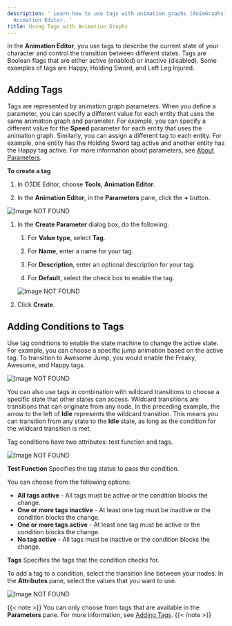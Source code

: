 ```yaml
---
description: ' Learn how to use tags with animation graphs (AnimGraphs) in the O3DE
  Animation Editor. '
title: Using Tags with Animation Graphs
---
```


In the **Animation Editor**, you use tags to describe the current state of your character and control the transition between different states. Tags are Boolean flags that are either active (enabled) or inactive (disabled). Some examples of tags are Happy, Holding Sword, and Left Leg Injured.

## Adding Tags 

Tags are represented by animation graph parameters. When you define a parameter, you can specify a different value for each entity that uses the same animation graph and parameter. For example, you can specify a different value for the **Speed** parameter for each entity that uses the animation graph. Similarly, you can assign a different tag to each entity. For example, one entity has the Holding Sword tag active and another entity has the Happy tag active. For more information about parameters, see [About Parameters](/docs/user-guide/visualization/animation/character-editor/concepts-and-terms/#animation-graph-parameters).

**To create a tag**

1. In O3DE Editor, choose **Tools**, **Animation Editor**.

1. In the **Animation Editor**, in the **Parameters** pane, click the **+** button.

![Image NOT FOUND](/images/user-guide/actor-animation/anim-graph-parameters-pane.png)

1. In the **Create Parameter** dialog box, do the following:

   1. For **Value type**, select **Tag**.

   1. For **Name**, enter a name for your tag.

   1. For **Description**, enter an optional description for your tag.

   1. For **Default**, select the check box to enable the tag.

   ![Image NOT FOUND](/images/user-guide/actor-animation/anim-graph-create-parameter-dialog-box.png)

1. Click **Create**.

## Adding Conditions to Tags 

Use tag conditions to enable the state machine to change the active state. For example, you can choose a specific jump animation based on the active tag. To transition to Awesome Jump, you would enable the Freaky, Awesome, and Happy tags.

![Image NOT FOUND](/images/user-guide/actor-animation/anim-graph-tag-conditions-example.png)

You can also use tags in combination with wildcard transitions to choose a specific state that other states can access. Wildcard transitions are transitions that can originate from any node. In the preceding example, the arrow to the left of **Idle** represents the wildcard transition. This means you can transition from any state to the **Idle** state, as long as the condition for the wildcard transition is met.

Tag conditions have two attributes: test function and tags.

![Image NOT FOUND](/images/user-guide/actor-animation/anim-graph-tag-conditions-attributes.png)

**Test Function**
Specifies the tag status to pass the condition.

You can choose from the following options:
+ **All tags active** - All tags must be active or the condition blocks the change.
+ **One or more tags inactive** - At least one tag must be inactive or the condition blocks the change.
+ **One or more tags active** - At least one tag must be active or the condition blocks the change.
+ **No tag active** - All tags must be inactive or the condition blocks the change.

**Tags**
Specifies the tags that the condition checks for.

To add a tag to a condition, select the transition line between your nodes. In the **Attributes** pane, select the values that you want to use.

![Image NOT FOUND](/images/user-guide/actor-animation/anim-graph-tag-conditions-values.png)

{{< note >}}
You can only choose from tags that are available in the **Parameters** pane. For more information, see [Adding Tags](#animation-editor-adding-tags).
{{< /note >}}
